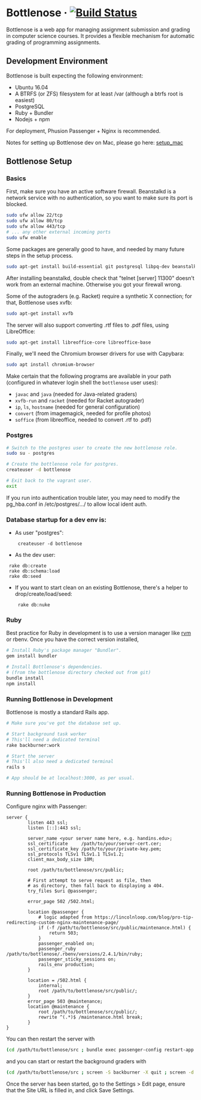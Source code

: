 # Bottlenose &middot; [![Build Status](https://travis-ci.org/CodeGrade/bottlenose.svg?branch=master)](https://travis-ci.org/CodeGrade/bottlenose)

Bottlenose is a web app for managing assignment submission and grading in
computer science courses. It provides a flexible mechanism for automatic grading
of programming assignments.

## Development Environment

Bottlenose is built expecting the following environment:

 * Ubuntu 16.04 
 * A BTRFS (or ZFS) filesystem for at least /var (although a btrfs root is easiest)
 * PostgreSQL
 * Ruby + Bundler
 * Nodejs + npm

For deployment, Phusion Passenger + Nginx is recommended.

Notes for setting up Bottlenose dev on Mac, please go here: [setup_mac](../master/doc/setup-mac.md)

## Bottlenose Setup

### Basics

First, make sure you have an active software firewall. Beanstalkd is a network service
with no authentication, so you want to make sure its port is blocked.

```sh
sudo ufw allow 22/tcp
sudo ufw allow 80/tcp
sudo ufw allow 443/tcp
# ... any other external incoming ports
sudo ufw enable
```

Some packages are generally good to have, and needed by many future steps in
the setup process.

```sh
sudo apt-get install build-essential git postgresql libpq-dev beanstalkd imagemagick libqt4-dev libqtwebkit-dev pngquant
```

After installing beanstalkd, double check that "telnet [server] 11300" doesn't
work from an external machine. Otherwise you got your firewall wrong.

Some of the autograders (e.g. Racket) require a synthetic X connection; for
that, Bottlenose uses xvfb:

```sh
sudo apt-get install xvfb
```

The server will also support converting .rtf files to .pdf files,
using LibreOffice:

```sh
sudo apt-get install libreoffice-core libreoffice-base
```

Finally, we'll need the Chromium browser drivers for use with Capybara:

```sh
sudo apt install chromium-browser
```

Make certain that the following programs are available in your path
(configured in whatever login shell the `bottlenose` user uses):

 * `javac` and `java` (needed for Java-related graders)
 * `xvfb-run` and `racket` (needed for Racket autograder)
 * `ip`, `ls`, `hostname` (needed for general configuration)
 * `convert` (from imagemagick, needed for profile photos)
 * `soffice` (from libreoffice, needed to convert .rtf to .pdf)

### Postgres

```sh
# Switch to the postgres user to create the new bottlenose role.
sudo su - postgres

# Create the bottlenose role for postgres.
createuser -d bottlenose

# Exit back to the vagrant user.
exit
```

If you run into authentication trouble later, you may need to modify
the pg_hba.conf in /etc/postgres/.../ to allow local ident auth.

### Database startup for a dev env is:

* As user "postgres":
  ```
   createuser -d bottlenose
  ```
 * As the dev user:
  ```
   rake db:create
   rake db:schema:load
   rake db:seed
  ```

* If you want to start clean on an existing Bottlenose, there's a helper to drop/create/load/seed:
  ```
   rake db:nuke
  ```

### Ruby

Best practice for Ruby in development is to use a version manager like
[rvm](http://rvm.io) or rbenv. Once you have the correct version installed,

```sh
# Install Ruby's package manager "Bundler".
gem install bundler

# Install Bottlenose's dependencies.
# (from the bottlenose directory checked out from git)
bundle install
npm install
```

### Running Bottlenose in Development

Bottlenose is mostly a standard Rails app.

```sh
# Make sure you've got the database set up.

# Start background task worker
# This'll need a dedicated terminal
rake backburner:work

# Start the server
# This'll also need a dedicated terminal
rails s

# App should be at localhost:3000, as per usual.
```

### Running Bottlenose in Production
Configure nginx with Passenger:
```
server {
        listen 443 ssl;
        listen [::]:443 ssl;

        server_name <your server name here, e.g. handins.edu>;
        ssl_certificate     /path/to/your/server-cert.cer;
        ssl_certificate_key /path/to/your/private-key.pem;
        ssl_protocols TLSv1 TLSv1.1 TLSv1.2;
        client_max_body_size 10M;

        root /path/to/bottlenose/src/public;

        # First attempt to serve request as file, then
        # as directory, then fall back to displaying a 404.
        try_files $uri @passenger;

        error_page 502 /502.html;

        location @passenger {
            # logic adapted from https://lincolnloop.com/blog/pro-tip-redirecting-custom-nginx-maintenance-page/
            if (-f /path/to/bottlenose/src/public/maintenance.html) {
                return 503;
            }
            passenger_enabled on;
            passenger_ruby /path/to/bottlenose/.rbenv/versions/2.4.1/bin/ruby;
            passenger_sticky_sessions on;
            rails_env production;
        }

        location = /502.html {
            internal;
            root /path/to/bottlenose/src/public/;
        }
        error_page 503 @maintenance;
        location @maintenance {
            root /path/to/bottlenose/src/public/;
            rewrite ^(.*)$ /maintenance.html break;
        }
}
```

You can then restart the server with

```sh
(cd /path/to/bottlenose/src ; bundle exec passenger-config restart-app /path/to/bottlenose/src)
```

and you can start or restart the background graders with

```sh
(cd /path/to/bottlenose/src ; screen -S backburner -X quit ; screen -d -m -S backburner env RAILS_ENV=production bundle exec backburner -l log/backburner.log)
```
Once the server has been started, go to the Settings > Edit page,
ensure that the Site URL is filled in, and click Save Settings.
